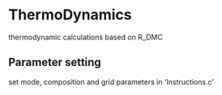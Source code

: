 # ThermoDynamics
thermodynamic calculations based on R_DMC

## Parameter setting
set mode, composition and grid parameters in 'Instructions.c'
